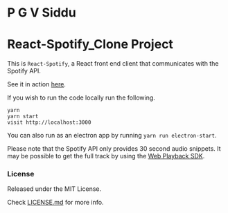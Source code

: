 # P G V Siddu
# React-Spotify_Clone Project

This is `React-Spotify`, a React front end client that communicates with the Spotify API.

See it in action [here](https://github.com/PGV-SIDDU/react-spotify.git).


If you wish to run the code locally run the following.

```
yarn
yarn start
visit http://localhost:3000
```

You can also run as an electron app by running `yarn run electron-start`.

Please note that the Spotify API only provides 30 second audio snippets. It may be possible to get the full track by using the [Web Playback SDK](https://beta.developer.spotify.com/documentation/web-playback-sdk/).



### License

Released under the MIT License. 

Check [LICENSE.md](LICENSE) for more info.
